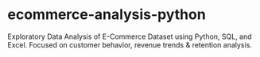 # ecommerce-analysis-python
 Exploratory Data Analysis of E-Commerce Dataset using Python, SQL, and Excel. Focused on customer behavior, revenue trends &amp; retention analysis.
